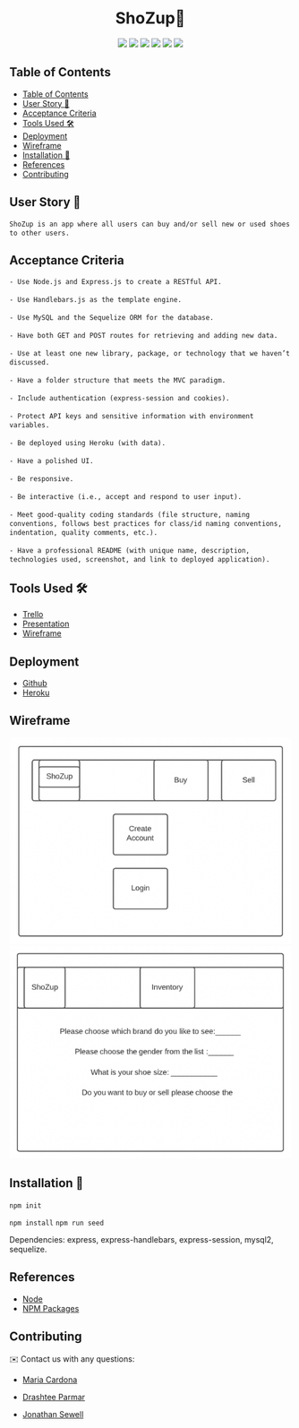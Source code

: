 <h1 align="center"> ShoZup👟</h1>

<p align="center">
    <img src="https://img.shields.io/badge/javascript-yellow" />
    <img src="https://img.shields.io/badge/express-orange" />
    <img src="https://img.shields.io/badge/sequelize-blue"  />
    <img src="https://img.shields.io/badge/handlebars-red"  />
    <img src="https://img.shields.io/badge/mySQL-blue"  />
    <img src="https://img.shields.io/badge/dotenv-green" />
</p>

## Table of Contents
- [Table of Contents](#table-of-contents)
- [User Story 📖](#user-story-)
- [Acceptance Criteria](#acceptance-criteria)
- [Tools Used 🛠](#tools-used-)
- [Deployment](#deployment)
- [Wireframe](#wireframe)
- [Installation 💾](#installation-)
- [References](#references)
- [Contributing](#contributing)


## User Story 📖

```
ShoZup is an app where all users can buy and/or sell new or used shoes to other users.
```
## Acceptance Criteria

```
- Use Node.js and Express.js to create a RESTful API.

- Use Handlebars.js as the template engine.

- Use MySQL and the Sequelize ORM for the database.

- Have both GET and POST routes for retrieving and adding new data.

- Use at least one new library, package, or technology that we haven’t discussed.

- Have a folder structure that meets the MVC paradigm.

- Include authentication (express-session and cookies).

- Protect API keys and sensitive information with environment variables.

- Be deployed using Heroku (with data).

- Have a polished UI.

- Be responsive.

- Be interactive (i.e., accept and respond to user input).

- Meet good-quality coding standards (file structure, naming conventions, follows best practices for class/id naming conventions, indentation, quality comments, etc.).

- Have a professional README (with unique name, description, technologies used, screenshot, and link to deployed application).
```

## Tools Used 🛠
- [Trello]()
- [Presentation]()
- [Wireframe]()


## Deployment

- [Github](https://github.com/dparmar32/ShoZup)
- [Heroku](https://shozup.herokuapp.com/)

## Wireframe
![Wireframe1](Pictures/Wireframe1.jpg)
![Wireframe2](Pictures/Wireframe2.jpg)


## Installation 💾   

`npm init`

`npm install`
`npm run seed`

Dependencies: express, express-handlebars, express-session, mysql2, sequelize.

## References
- [Node](https://nodejs.org/api/)
- [NPM Packages](https://www.npmjs.com/)
  
## Contributing
✉️ Contact us with any questions: 
* [Maria Cardona](https://github.com/mechas8703)

* [Drashtee Parmar](https://github.com/dparmar32)

* [Jonathan Sewell](https://github.com/jjsr17)
